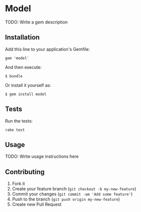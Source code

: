 # Model

TODO: Write a gem description

## Installation

Add this line to your application's Gemfile:

    gem 'model'

And then execute:

    $ bundle

Or install it yourself as:

    $ gem install model

## Tests

Run the tests:

    rake test

## Usage

TODO: Write usage instructions here

## Contributing

1. Fork it
2. Create your feature branch (`git checkout -b my-new-feature`)
3. Commit your changes (`git commit -am 'Add some feature'`)
4. Push to the branch (`git push origin my-new-feature`)
5. Create new Pull Request
